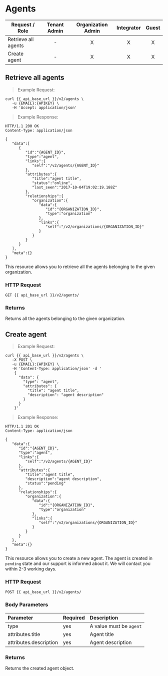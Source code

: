# Agents
 
 Request / Role | Tenant Admin | Organization Admin | Integrator | Guest
---------- | :---------:| :------------:| :-----------:| :----------:
Retrieve all agents|-|X|X|X|
Сreate agent|-|X|X|X
 
## Retrieve all agents


> Example Request:


```shell
curl {{ api_base_url }}/v2/agents \
   -u {EMAIL}:{APIKEY} \
   -H 'Accept: application/json'
```



> Example Response:

```http
HTTP/1.1 200 OK
Content-Type: application/json

{
   "data":[
      {
         "id":"{AGENT_ID}",
         "type":"agent",
         "links":{
            "self":"/v2/agents/{AGENT_ID}"
         },
         "attributes":{
            "title":"agent title",
            "status":"online",
            "last_seen":"2017-10-04T19:02:19.188Z"
         },
         "relationships":{
            "organization":{
               "data":{
                  "id":"{ORGANIZATION_ID}",
                  "type":"organization"
               },
               "links":{
                  "self":"/v2/organizations/{ORGANIZATION_ID}"
               }
            }
         }
      }
   ],
   "meta":{}
}
```

This resource allows you to retrieve all the agents belonging to the given organization.

### HTTP Request

`GET {{ api_base_url }}/v2/agents/`

### Returns

Returns all the agents belonging to the given organization.


## Сreate agent


> Example Request:


```shell
curl {{ api_base_url }}/v2/agents \
   -X POST \
   -u {EMAIL}:{APIKEY} \
   -H 'Content-Type: application/json' -d '
    {
      "data": {
        "type": "agent",
        "attributes": {
          "title": "agent title",
          "description": "agent description"
        }
      }
    }'
```



> Example Response:

```http
HTTP/1.1 201 OK
Content-Type: application/json

{
   "data":{
      "id":"{AGENT_ID}",
      "type":"agent",
      "links":{
         "self":"/v2/agents/{AGENT_ID}"
      },
      "attributes":{
         "title":"agent title",
         "description":"agent description",
         "status":"pending"
      },
      "relationships":{
         "organization":{
            "data":{
               "id":"{ORGANIZATION_ID}",
               "type":"organization"
            },
            "links":{
               "self":"/v2/organizations/{ORGANIZATION_ID}"
            }
         }
      }
   },
   "meta":{}
}
```

This resource allows you to create a new agent. The agent is created in ``pending`` state and our support is informed about it.
We will contact you within 2-3 working days.

### HTTP Request

`POST {{ api_base_url }}/v2/agents/`

### Body Parameters

| Parameter | Required | Description |
| :--- | :--- | :--- |
| type | yes | A value must be ``agent`` |
| attributes.title | yes | Agent title |
| attributes.description | yes | Agent description |

### Returns

Returns the created agent object.
